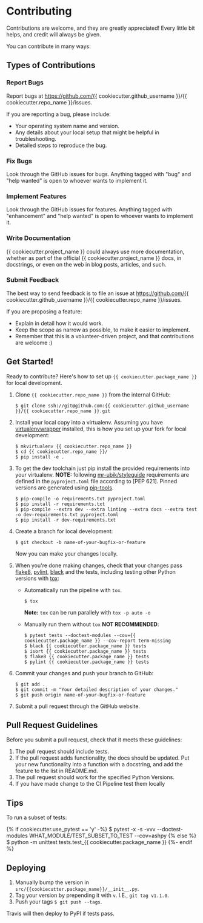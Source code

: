 # Contributing

Contributions are welcome, and they are greatly appreciated! Every little bit
helps, and credit will always be given.

You can contribute in many ways:

## Types of Contributions

### Report Bugs

Report bugs at https://github.com/{{ cookiecutter.github_username }}/{{ cookiecutter.repo_name }}/issues.

If you are reporting a bug, please include:

- Your operating system name and version.
- Any details about your local setup that might be helpful in troubleshooting.
- Detailed steps to reproduce the bug.

### Fix Bugs

Look through the GitHub issues for bugs. Anything tagged with "bug" and "help
wanted" is open to whoever wants to implement it.

### Implement Features

Look through the GitHub issues for features. Anything tagged with "enhancement"
and "help wanted" is open to whoever wants to implement it.

### Write Documentation

{{ cookiecutter.project_name }} could always use more documentation, whether as
part of the official {{ cookiecutter.project_name }} docs, in docstrings,
or even on the web in blog posts, articles, and such.

### Submit Feedback

The best way to send feedback is to file an issue at https://github.com/{{ cookiecutter.github_username }}/{{ cookiecutter.repo_name }}/issues.

If you are proposing a feature:

- Explain in detail how it would work.
- Keep the scope as narrow as possible, to make it easier to implement.
- Remember that this is a volunteer-driven project, and that contributions
  are welcome :)

## Get Started!

Ready to contribute? Here's how to set up `{{ cookiecutter.package_name }}` for local development.

1. Clone `{{ cookiecutter.repo_name }}` from the internal GitHub:

    ```console
    $ git clone ssh://git@github.com:{{ cookiecutter.github_username }}/{{ cookiecutter.repo_name }}.git
    ```

2. Install your local copy into a virtualenv. Assuming you have [virtualenvwrapper]
   installed, this is how you set up your fork for local development:

    ```console
    $ mkvirtualenv {{ cookiecutter.repo_name }}
    $ cd {{ cookiecutter.repo_name }}/
    $ pip install -e .
    ```

3. To get the dev toolchain just pip install the provided requirements into your virtualenv.
   **NOTE:** following [mr-ubik/styleguide] requirements are defined in the `pyproject.toml` file
   according to [PEP 621]. Pinned versions are generated using [pip-tools].

    ```console
    $ pip-compile -o requirements.txt pyproject.toml
    $ pip install -r requirements.txt
    $ pip-compile --extra dev --extra linting --extra docs --extra test -o dev-requirements.txt pyproject.toml
    $ pip install -r dev-requirements.txt
    ```

4. Create a branch for local development:

    ```console
    $ git checkout -b name-of-your-bugfix-or-feature
    ```

   Now you can make your changes locally.

5. When you're done making changes, check that your changes pass [flake8], [pylint],
   [black] and the tests, including testing other Python versions with [tox]:

    - Automatically run the pipeline with `tox`.

        ```console
        $ tox
        ```

        **Note:** `tox` can be run parallely with `tox -p auto -o`

    - Manually run them without `tox` **NOT RECOMMENDED**:

        ```console
        $ pytest tests --doctest-modules --cov={{ cookiecutter.package_name }} --cov-report term-missing
        $ black {{ cookiecutter.package_name }} tests
        $ isort {{ cookiecutter.package_name }} tests
        $ flake8 {{ cookiecutter.package_name }} tests
        $ pylint {{ cookiecutter.package_name }} tests
        ```

6. Commit your changes and push your branch to GitHub:

    ```console
    $ git add .
    $ git commit -m "Your detailed description of your changes."
    $ git push origin name-of-your-bugfix-or-feature
    ```

7. Submit a pull request through the GitHub website.


## Pull Request Guidelines

Before you submit a pull request, check that it meets these guidelines:

1. The pull request should include tests.
2. If the pull request adds functionality, the docs should be updated. Put
   your new functionality into a function with a docstring, and add the
   feature to the list in README.md.
3. The pull request should work for the specified Python Versions.
4. If you have made change to the CI Pipeline test them locally

## Tips

To run a subset of tests:

{% if cookiecutter.use_pytest == 'y' -%}
    $ pytest -x -s -vvv --doctest-modules WHAT_MODULE/TEST_SUBSET_TO_TEST --cov=ashpy
{% else %}
    $ python -m unittest tests.test_{{ cookiecutter.package_name }}
{%- endif %}

## Deploying

1. Manually bump the version in `src/{{cookiecutter.package_name}}/__init__.py`.
2. Tag your version by prepending it with `v`. I.E., `git tag v1.1.0`.
3. Push your tags `$ git push --tags`.

Travis will then deploy to PyPI if tests pass.

<!-- Links -->
[black]: https://github.com/psf/black
[flake8-bugbear]: https://github.com/PyCQA/flake8-bugbear
[flake8]: https://github.com/PyCQA/flake8
[pip-tools]: https://github.com/jazzband/pip-tools
[pylint]: https://github.com/PyCQA/pylint
[pytest-cov]: https://github.com/pytest-dev/pytest-cov
[pytest]: https://github.com/pytest-dev/pytest
[tox]: https://github.com/tox-dev/tox
[virtualenvwrapper]: https://virtualenvwrapper.readthedocs.io/en/master/
[mr-ubik/styleguide]: https://github.com/mr-ubik/styleguide/python.md
